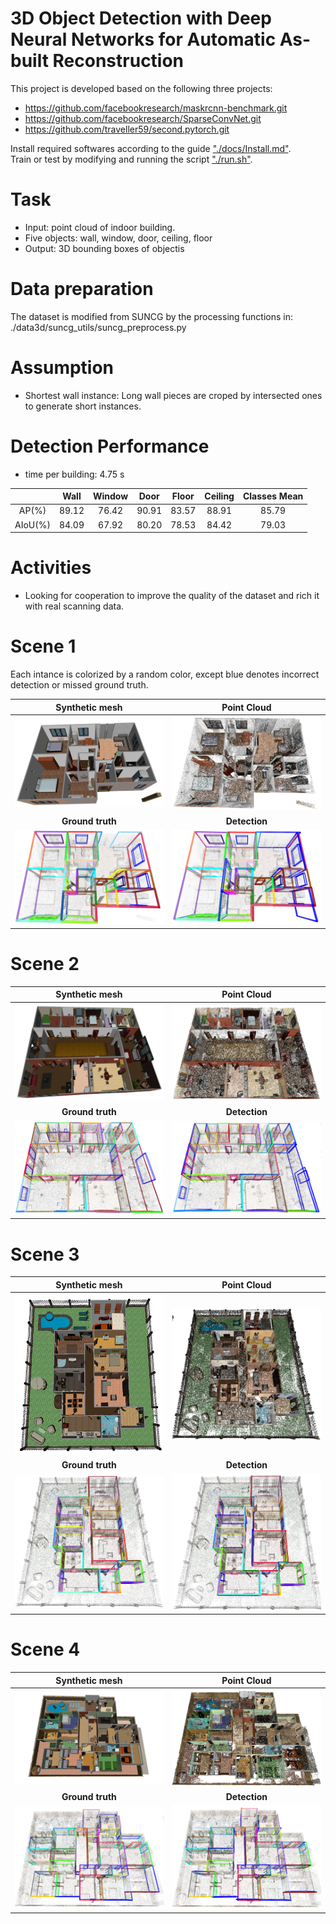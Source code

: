 # 3D Object Detection with Deep Neural Networks for Automatic As-built Reconstruction
This project is developed based on the following three projects:
- https://github.com/facebookresearch/maskrcnn-benchmark.git
- https://github.com/facebookresearch/SparseConvNet.git
- https://github.com/traveller59/second.pytorch.git

Install required softwares according to the guide ["./docs/Install.md"](./docs/Install.md).  
Train or test by modifying and running the script ["./run.sh"](./run.sh).

# Task
* Input: point cloud of indoor building. 
* Five objects: wall, window, door, ceiling, floor
* Output: 3D bounding boxes of objectis

# Data preparation
The dataset is modified from SUNCG by the processing functions in: ./data3d/suncg_utils/suncg_preprocess.py  

# Assumption
* Shortest wall instance: Long wall pieces are croped by intersected ones to generate short instances.

# Detection Performance
* time per building: 4.75 s

| | Wall | Window | Door | Floor| Ceiling | Classes Mean |
| :-------------: | :-------------: | :-------------: | :-------------: | :-------------: | :-------------: | :-------------: |
| AP(%)   | 89.12|	76.42|	90.91|	83.57|	88.91|	85.79 |
| AIoU(%) | 84.09|	67.92|	80.20|	78.53|	84.42|	79.03|


# Activities
* Looking for cooperation to improve the quality of the dataset and rich it with real scanning data.

# Scene 1
Each intance is colorized by a random color, except blue denotes incorrect detection or missed ground truth.

|Synthetic mesh  | Point Cloud   |
| :-------------: | :-------------: |
| ![Mesh1](./docs/detect_res/1/mesh1.png)  | ![Pcl1](./docs/detect_res/1/pcl1.png) |
| **Ground truth** | **Detection** |
| ![Gt1](./docs/detect_res/1/gt1.png) | ![Det1](./docs/detect_res/1/det1.png) | 

# Scene 2
  
|Synthetic mesh  | Point Cloud   |
| :-------------: | :-------------: |
| ![Mesh2](./docs/detect_res/2/mesh2.png)  | ![Pcl2](./docs/detect_res/2/pcl2.png)  |
| **Ground truth** | **Detection** |
|![Gt2](./docs/detect_res/2/gt2.png) | ![Det2](./docs/detect_res/2/det2.png)   |

# Scene 3
  
|Synthetic mesh  | Point Cloud   |
| :-------------: | :-------------: |
|  ![Mesh3](./docs/detect_res/3/mesh3.png)   |![Pcl3](./docs/detect_res/3/pcl3.png) |
| **Ground truth** | **Detection** |
| ![Gt3](./docs/detect_res/3/gt3.png)  | ![Det3](./docs/detect_res/3/det3.png) |

# Scene 4
  
|Synthetic mesh  | Point Cloud   |
| :-------------: | :-------------: |
|  ![Mesh4](./docs/detect_res/4/mesh4.png)  | ![Pcl4](./docs/detect_res/4/pcl4.png) |
| **Ground truth** | **Detection** |
|![Gt4](./docs/detect_res/4/gt4.png)  | ![Det4](./docs/detect_res/4/det4.png)  |

